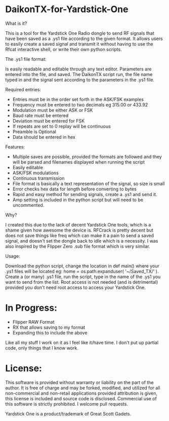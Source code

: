 # DaikonTX-for-Yardstick-One

What is it?

This is a tool for the Yardstick One Radio dongle to send RF signals that have been saved as a .ys1 file according to the given format. It allows users to easily create a saved signal and transmit it without having to use the Rfcat interactive shell, or write their own python scripts.
  
The .ys1 file format:

Is easily readable and editable through any text editor. Parameters are entered into the file, and saved. The DaikonTX script run, the file name typed in and the signal sent according to the parameters in the .ys1 file.
  
  Required entries:
  
- Entries must be in the order set forth in the ASK/FSK examples
- Frequency must be entered to two decimals eg 315.00 or 433.92
- Modulation must be either ASK or FSK
- Baud rate must be entered
- Deviation must be entered for FSK 
- If repeats are set to 0 replay will be continuous
- Preamble is Optional
- Data should be entered in hex
  
Features:

  - Multiple saves are possible, provided the formats are followed and they will be parsed and filenames displayed when running the script
  - Easily editable
  - ASK/FSK modulations
  - Continuous transmission
  - File format is basically a text representation of the signal, so size is small
  - Error checks hex data for length before converting to bytes
  - Rapid and easy method for sending signals, create a .ys1 and send it.
  - Amp setting is included in the python script but will need to be uncommented.
  
Why?

I created this due to the lack of decent Yardstick One tools, which is a shame given how awesome the device is. RFCrack is pretty decent but does not save things like freq which can make it a pain to send a saved signal, and doesn't set the dongle back to idle which is a necessity. I was also inspired by the Flipper Zero .sub file format which is very similar.

Usage:

Download the python script, change the location in def main() where your .ys1 files will be located eg: home = os.path.expanduser( '~/Saved_TX/' ). Create a (or many) .ys1 file, run the script, type in the name of the .ys1 you want to send from the list. Root access is not needed (and is detrimental) provided you don't need root access to access your Yardstick One.

# In Progress:
- Flipper RAW Format
- RX that allows saving to my format
- Expanding this to include the above

Like all my stuff I work on it as I feel like it/have time. I don't put up partial code, only things that I know work. 

# License:

This software is provided without warranty or liability on the part of the author. It is free of charge and may be forked, modified, and utilized for all non-commercial and non-retail applications provided attribution is given, this license is included and source code is disclosed. Commercial use of this software is strictly prohibited. I welcome pull requests.

Yardstick One is a product/trademark of Great Scott Gadets.
